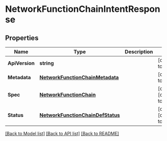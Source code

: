 # NetworkFunctionChainIntentResponse

## Properties
Name | Type | Description | Notes
------------ | ------------- | ------------- | -------------
**ApiVersion** | **string** |  | [default to null]
**Metadata** | [**NetworkFunctionChainMetadata**](network_function_chain_metadata.md) |  | [default to null]
**Spec** | [**NetworkFunctionChain**](network_function_chain.md) |  | [optional] [default to null]
**Status** | [**NetworkFunctionChainDefStatus**](network_function_chain_def_status.md) |  | [optional] [default to null]

[[Back to Model list]](../README.md#documentation-for-models) [[Back to API list]](../README.md#documentation-for-api-endpoints) [[Back to README]](../README.md)


